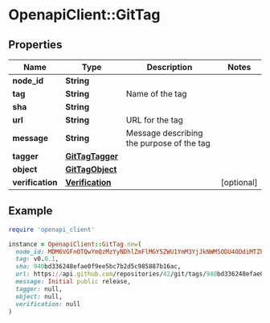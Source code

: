 # OpenapiClient::GitTag

## Properties

| Name | Type | Description | Notes |
| ---- | ---- | ----------- | ----- |
| **node_id** | **String** |  |  |
| **tag** | **String** | Name of the tag |  |
| **sha** | **String** |  |  |
| **url** | **String** | URL for the tag |  |
| **message** | **String** | Message describing the purpose of the tag |  |
| **tagger** | [**GitTagTagger**](GitTagTagger.md) |  |  |
| **object** | [**GitTagObject**](GitTagObject.md) |  |  |
| **verification** | [**Verification**](Verification.md) |  | [optional] |

## Example

```ruby
require 'openapi_client'

instance = OpenapiClient::GitTag.new(
  node_id: MDM6VGFnOTQwYmQzMzYyNDhlZmFlMGY5ZWU1YmM3YjJkNWM5ODU4ODdiMTZhYw&#x3D;&#x3D;,
  tag: v0.0.1,
  sha: 940bd336248efae0f9ee5bc7b2d5c985887b16ac,
  url: https://api.github.com/repositories/42/git/tags/940bd336248efae0f9ee5bc7b2d5c985887b16ac,
  message: Initial public release,
  tagger: null,
  object: null,
  verification: null
)
```


